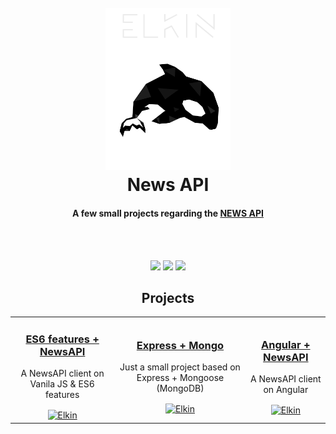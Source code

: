 <h1 align="center">
  <br>
  <a href="https://github.com/elkinny">
    <img src="https://raw.githubusercontent.com/elkinny/Curriculum-Vitae/master/ekins_logo.png" alt="Elkin" width="200">
  </a>
  <br>
    News API
  <br>
</h1>

<h4 align="center"> A few small projects regarding the <a href="https://newsapi.org/">NEWS API</a></h4>

<br>
<br>
<p align="center">
    <img src="https://forthebadge.com/images/badges/built-with-love.svg">
    <img src="https://forthebadge.com/images/badges/fuck-it-ship-it.svg">
    <img src="https://forthebadge.com/images/badges/gluten-free.svg">
</p>

<h2 align="center">Projects</h2>
<table>
  <tr>
    <td align="center">
      <h3><a href="https://github.com/elkinny/NewsAPI/tree/master/news-app">ES6 features + NewsAPI</a></h3> <p>A NewsAPI client on Vanila JS & ES6 features</p>
      <a href="https://elkinny.github.io/NewsAPI/news-app/index.html">
        <img align="center" src="https://raw.githubusercontent.com/elkinny/NewsAPI/master/preview-btn.png" alt="Elkin" width="250">
    </a>
    </td>
    <td align="center">
      <h3><a href="https://github.com/elkinny/NewsAPI/tree/master/news-api">Express + Mongo</a></h3> <p>Just a small project based on Express + Mongoose (MongoDB)</p>
  <a href="https://elkinny.github.io/404/">
      <img align="center" src="https://raw.githubusercontent.com/elkinny/NewsAPI/master/preview-btn.png" alt="Elkin" width="250">
    </a>
    </td>
    <td align="center">
      <h3><a href="https://github.com/elkinny/NewsAPI/tree/master/news-ng">Angular + NewsAPI</a></h3> <p>A NewsAPI client on Angular</p>
    <a href="https://elkinny.github.io/NewsAPI/news-ng/index.html">
      <img align="center" src="https://raw.githubusercontent.com/elkinny/NewsAPI/master/preview-btn.png" alt="Elkin" width="250">
    </a>
    </td>
  </tr>
</table>
